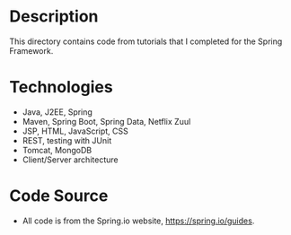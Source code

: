 # Description

This directory contains code from tutorials that I completed for the Spring Framework.

# Technologies
* Java, J2EE, Spring
* Maven, Spring Boot, Spring Data, Netflix Zuul
* JSP, HTML, JavaScript, CSS
* REST, testing with JUnit
* Tomcat, MongoDB
* Client/Server architecture

# Code Source
* All code is from the Spring.io website, https://spring.io/guides.

